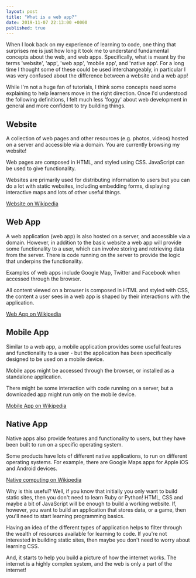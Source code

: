 ```yaml
---
layout: post
title: "What is a web app?"
date: 2019-11-07 22:13:00 +0000     
published: true
---
```


When I look back on my experience of learning to code, one thing that surprises me is just how long it took me to understand fundamental concepts about the web, and web apps. Specifically, what is meant by the terms 'website', 'app', 'web app', 'mobile app', and 'native app'. For a long time I thought some of these could be used interchangeably, in particular I was very confused about the difference between a website and a web app!

<!--more-->

While I'm not a huge fan of tutorials, I think some concepts need some explaining to help learners move in the right direction. Once I'd understood the following definitions, I felt much less 'foggy' about web development in general and more confident to try building things.

## Website

A collection of web pages and other resources (e.g. photos, videos) hosted on a server and accessible via a domain. You are currently browsing my website!

Web pages are composed in HTML, and styled using CSS. JavaScript can be used to give functionality.

Websites are primarily used for distributing information to users but you can do a lot with static websites, including embedding forms, displaying interactive maps and lots of other useful things.

[Website on Wikipedia](https://en.wikipedia.org/wiki/Website)

## Web App

A web application (web app) is also hosted on a server, and accessible via a domain. However, in addition to the basic website a web app will provide some functionality to a user, which can involve storing and retrieving data from the server. There is code running on the server to provide the logic that underpins the functionality.

Examples of web apps include Google Map, Twitter and Facebook when accessed through the browser.

All content viewed on a browser is composed in HTML and styled with CSS, the content a user sees in a web app is shaped by their interactions with the application.

[Web App on Wikipedia](https://en.wikipedia.org/wiki/Web_application)

## Mobile App

Similar to a web app, a mobile application provides some useful features and functionality to a user - but the application has been specifically designed to be used on a mobile device.

Mobile apps might be accessed through the browser, or installed as a standalone application.

There might be some interaction with code running on a server, but a downloaded app might run only on the mobile device.

[Mobile App on Wikipedia](https://en.wikipedia.org/wiki/Mobile_app)

## Native App

Native apps also provide features and functionality to users, but they have been built to run on a specific operating system.

Some products have lots of different native applications, to run on different operating systems. For example, there are Google Maps apps for Apple iOS and Android devices.

[Native computing on Wikipedia](https://en.wikipedia.org/wiki/Native_(computing))

Why is this useful? Well, if you know that initially you only want to build static sites, then you don't need to learn Ruby or Python! HTML, CSS and maybe a bit of JavaScript will be enough to build a working website.
If, however, you want to build an application that stores data, or a game, then you'll need to start learning programming basics.

Having an idea of the different types of application helps to filter through the wealth of resources available for learning to code. If you're not interested in building static sites, then maybe you don't need to worry about learning CSS.

And, it starts to help you build a picture of how the internet works. The internet is a highly complex system, and the web is only a part of the internet!
